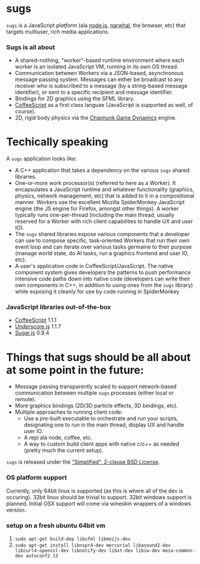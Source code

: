 # sugs

`sugs` is a JavaScript *platform* (ala [node.js](http://nodejs.org), [narwhal](http://nawwhaljs.org), the browser, etc) that targets multiuser, rich media applications.

### Sugs is all about

* A shared-nothing, "worker"-based runtime environment where each worker is an
  isolated JavaScript VM, running in its own OS thread.
* Communication between Workers via a JSON-based, asynchronous message passing
  system. Messages can either be broadcast to any receiver who is
  subscribed to a message (by a string-based message identifier), or sent to a specific
  recipient and message identifier.
* Bindings for 2D graphics using the SFML library.
* [CoffeeScript](http://coffee-script.org) as a first class languae
  (JavaScript is supported as well, of course).
* 2D, rigid body physics via the [Chipmunk Game Dynamics](http://code.google.com/p/chipmunk-physics/) engine.

# Techically speaking

A `sugs` application looks like:

* A C++ application that takes a dependency on the various `sugs` shared
  libraries.
* One-or-more work processor(s) (referred to here as a Worker). It encapsulates a
  JavaScript runtime and whatever functionality (graphics, physics,
  network management, etc) that is added to it in a compositional manner.
  Workers use the excellent Mozilla SpiderMonkey JavaScript engine (the JS
  engine for Firefox, amongst other things). A worker typically runs
  one-per-thread (including the main thread, usually reserved for a Worker
  with rich client capabilities to handle UX and user IO).
* The `sugs` shared libraries expose various components that a developer can
  use to compose specific, task-oriented Workers that run their own
  event loop and can iterate over various tasks germaine to their purpose
  (manage world state, do AI tasks, run a graphics frontend and user IO, etc).
* A user's application code in CoffeeScript/JavaScript. The native component
  system gives developers the patterns to push performance intensive
  code paths down into native code (developers can write their own
  components in C++, in addition to using ones from the `sugs` library)
  while exposing it cleanly for use by code running in SpiderMonkey

### JavaScript libraries out-of-the-box

* [CoffeeScript](http://coffee-script.org) 1.1.1
* [Underscore.js](http://documentcloud.github.com/underscore/) 1.1.7
* [Sugar.js](http://sugarjs.com) 0.9.4

# Things that sugs should be all about at some point in the future:

* Message passing transparently scaled to support network-based
  communication between multiple `sugs` processes (either local or
remote).
* More graphics bindings (2D/3D particle effects, 3D bindings, etc).
* Multiple approaches to running client code:
  * Use a pre-built executable to orchestrate and run your scripts,
    designating one to run in the main thread, display UX and handle
    user IO.
  * A repl ala node, coffee, etc.
  * A way to custom build client apps with native c/c++ as needed
    (pretty much the current setup).

`sugs` is released under the ["Simplified", 2-clause BSD License](http://en.wikipedia.org/wiki/BSD_licenses#2-clause_license_.28.22Simplified_BSD_License.22_or_.22FreeBSD_License.22.29).

### OS platform support

Currently, only 64bit linux is supported (as this is where all of the dev is occuring). 32bit linux should be trivial to support. 32bit windows support is planned. Initial OSX support will come via wineskin wrappers of a windows version.

### setup on a fresh ubuntu 64bit vm

1. `sudo apt-get build-dep libsfml libmozjs-dev`
2. `sudo apt-get install libnspr4-dev mercurial libasound2-dev libcurl4-openssl-dev libnotify-dev libxt-dev libiw-dev mesa-common-dev autoconf2.13`
